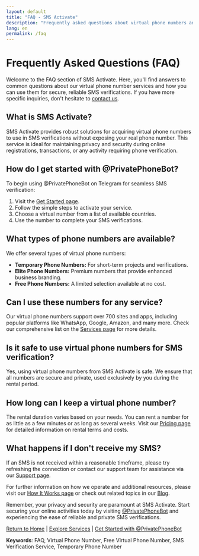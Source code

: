 ```yaml
---
layout: default
title: "FAQ - SMS Activate"
description: "Frequently asked questions about virtual phone numbers and SMS verification services."
lang: en
permalink: /faq
---
```


# Frequently Asked Questions (FAQ)

Welcome to the FAQ section of SMS Activate. Here, you'll find answers to common questions about our virtual phone number services and how you can use them for secure, reliable SMS verifications. If you have more specific inquiries, don't hesitate to [contact us](/contact).

## What is SMS Activate?

SMS Activate provides robust solutions for acquiring virtual phone numbers to use in SMS verifications without exposing your real phone number. This service is ideal for maintaining privacy and security during online registrations, transactions, or any activity requiring phone verification.

## How do I get started with @PrivatePhoneBot?

To begin using @PrivatePhoneBot on Telegram for seamless SMS verification:
1. Visit the [Get Started page](/get-started).
2. Follow the simple steps to activate your service.
3. Choose a virtual number from a list of available countries.
4. Use the number to complete your SMS verifications.

## What types of phone numbers are available?

We offer several types of virtual phone numbers:
- **Temporary Phone Numbers:** For short-term projects and verifications.
- **Elite Phone Numbers:** Premium numbers that provide enhanced business branding.
- **Free Phone Numbers:** A limited selection available at no cost.

## Can I use these numbers for any service?

Our virtual phone numbers support over 700 sites and apps, including popular platforms like WhatsApp, Google, Amazon, and many more. Check our comprehensive list on the [Services page](/services) for more details.

## Is it safe to use virtual phone numbers for SMS verification?

Yes, using virtual phone numbers from SMS Activate is safe. We ensure that all numbers are secure and private, used exclusively by you during the rental period.

## How long can I keep a virtual phone number?

The rental duration varies based on your needs. You can rent a number for as little as a few minutes or as long as several weeks. Visit our [Pricing page](/pricing) for detailed information on rental terms and costs.

## What happens if I don't receive my SMS?

If an SMS is not received within a reasonable timeframe, please try refreshing the connection or contact our support team for assistance via our [Support page](/support).

For further information on how we operate and additional resources, please visit our [How It Works page](/how-it-works) or check out related topics in our [Blog](/blog).

Remember, your privacy and security are paramount at SMS Activate. Start securing your online activities today by visiting [@PrivatePhoneBot](https://t.me/PrivatePhoneBot) and experiencing the ease of reliable and private SMS verifications.

[Return to Home](/) | [Explore Services](/services) | [Get Started with @PrivatePhoneBot](/get-started)

**Keywords**: FAQ, Virtual Phone Number, Free Virtual Phone Number, SMS Verification Service, Temporary Phone Number
